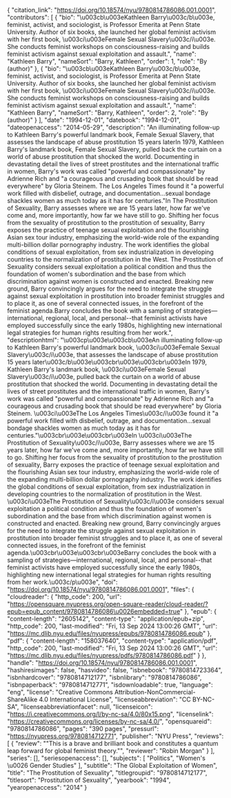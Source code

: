 {
   "citation_link": "https://doi.org/10.18574/nyu/9780814786086.001.0001",
   "contributors": [
     {
       "bio": "\u003cb\u003eKathleen Barry\u003c/b\u003e, feminist, activist, and sociologist, is Professor Emerita at Penn State University. Author of six books, she launched her global feminist activism with her first book, \u003ci\u003eFemale Sexual Slavery\u003c/i\u003e. She conducts feminist workshops on consciousness-raising and builds feminist activism against sexual exploitation and assault.",
       "name": "Kathleen Barry",
       "nameSort": "Barry, Kathleen",
       "order": 1,
       "role": "By (author)"
     },
     {
       "bio": "\u003cb\u003eKathleen Barry\u003c/b\u003e, feminist, activist, and sociologist, is Professor Emerita at Penn State University. Author of six books, she launched her global feminist activism with her first book, \u003ci\u003eFemale Sexual Slavery\u003c/i\u003e. She conducts feminist workshops on consciousness-raising and builds feminist activism against sexual exploitation and assault.",
       "name": "Kathleen Barry",
       "nameSort": "Barry, Kathleen",
       "order": 2,
       "role": "By (author)"
     }
   ],
   "date": "1994-12-01",
   "datebook": "1994-12-01",
   "dateopenaccess": "2014-05-29",
   "description": "An illuminating follow-up to Kathleen Barry's powerful landmark book, Female Sexual Slavery, that assesses the landscape of abuse prostitution 15 years laterIn 1979, Kathleen Barry's landmark book, Female Sexual Slavery, pulled back the curtain on a world of abuse prostitution that shocked the world.  Documenting in devastating detail the lives of street prostitutes and the international traffic in women, Barry's work was called \"powerful and compassionate\" by Adrienne Rich and \"a courageous and crusading book that should be read everywhere\" by Gloria Steinem.  The Los Angeles Times found it \"a powerful work filled with disbelief, outrage, and documentation...sexual bondage shackles women as much today as it has for centuries.\"In The Prostitution of Sexuality, Barry assesses where we are 15 years later, how far we've come and, more importantly, how far we have still to go.  Shifting her focus from the sexuality of prostitution to the prostitution of sexuality, Barry exposes the practice of teenage sexual exploitation and the flourishing Asian sex tour industry,  emphasizing the world-wide role of the expanding multi-billion dollar pornography industry.  The work identifies the global conditions of sexual exploitation, from sex industrialization in developing countries to the normalization of prostitution in the West. The Prostitution of Sexuality considers sexual exploitation a political condition and thus the foundation of women's subordination and the base from which discrimination against women is constructed and enacted.  Breaking new ground, Barry convincingly argues for the need to integrate the struggle against sexual exploitation in prostitution into broader feminist struggles and to place it, as one of several connected issues, in the forefront of the feminist agenda.Barry concludes the book with a sampling of strategies—international, regional, local, and personal--that feminist activists have employed successfully since the early 1980s, highlighting new international legal strategies for human rights resulting from her work.",
   "descriptionhtml": "\u003cp\u003e\u003cb\u003eAn illuminating follow-up to Kathleen Barry's powerful landmark book, \u003ci\u003eFemale Sexual Slavery\u003c/i\u003e, that assesses the landscape of abuse prostitution 15 years later\u003c/b\u003e\u003cbr\u003e\u003cbr\u003eIn 1979, Kathleen Barry's landmark book, \u003ci\u003eFemale Sexual Slavery\u003c/i\u003e, pulled back the curtain on a world of abuse prostitution that shocked the world.  Documenting in devastating detail the lives of street prostitutes and the international traffic in women, Barry's work was called \"powerful and compassionate\" by Adrienne Rich and \"a courageous and crusading book that should be read everywhere\" by Gloria Steinem.  \u003ci\u003eThe Los Angeles Times\u003c/i\u003e found it \"a powerful work filled with disbelief, outrage, and documentation...sexual bondage shackles women as much today as it has for centuries.\"\u003cbr\u003e\u003cbr\u003eIn \u003ci\u003eThe Prostitution of Sexuality\u003c/i\u003e, Barry assesses where we are 15 years later, how far we've come and, more importantly, how far we have still to go.  Shifting her focus from the sexuality of prostitution to the prostitution of sexuality, Barry exposes the practice of teenage sexual exploitation and the flourishing Asian sex tour industry,  emphasizing the world-wide role of the expanding multi-billion dollar pornography industry.  The work identifies the global conditions of sexual exploitation, from sex industrialization in developing countries to the normalization of prostitution in the West. \u003ci\u003eThe Prostitution of Sexuality\u003c/i\u003e considers sexual exploitation a political condition and thus the foundation of women's subordination and the base from which discrimination against women is constructed and enacted.  Breaking new ground, Barry convincingly argues for the need to integrate the struggle against sexual exploitation in prostitution into broader feminist struggles and to place it, as one of several connected issues, in the forefront of the feminist agenda.\u003cbr\u003e\u003cbr\u003eBarry concludes the book with a sampling of strategies—international, regional, local, and personal--that feminist activists have employed successfully since the early 1980s, highlighting new international legal strategies for human rights resulting from her work.\u003c/p\u003e",
   "doi": "https://doi.org/10.18574/nyu/9780814786086.001.0001",
   "files": {
     "cloudreader": {
       "http_code": 200,
       "url": "https://opensquare.nyupress.org/open-square-reader/cloud-reader/?epub=epub_content/9780814786086\u0026embedded=true"
     },
     "epub": {
       "content-length": "2605142",
       "content-type": "application/epub+zip",
       "http_code": 200,
       "last-modified": "Fri, 13 Sep 2024 13:00:26 GMT",
       "url": "https://mc.dlib.nyu.edu/files/nyupress/epubs/9780814786086.epub"
     },
     "pdf": {
       "content-length": "158037640",
       "content-type": "application/pdf",
       "http_code": 200,
       "last-modified": "Fri, 13 Sep 2024 13:00:26 GMT",
       "url": "https://mc.dlib.nyu.edu/files/nyupress/pdfs/9780814786086.pdf"
     }
   },
   "handle": "https://doi.org/10.18574/nyu/9780814786086.001.0001",
   "hashiresimages": false,
   "hasvideo": false,
   "isbnebook": "9780814723364",
   "isbnhardcover": "9780814712177",
   "isbnlibrary": "9780814786086",
   "isbnpaperback": "9780814712771",
   "isdownloadable": true,
   "language": "eng",
   "license": "Creative Commons Attribution-NonCommercial-ShareAlike 4.0 International License",
   "licenseabbreviation": "CC BY-NC-SA",
   "licenseabbreviationfacet": null,
   "licenseicon": "https://i.creativecommons.org/l/by-nc-sa/4.0/80x15.png",
   "licenselink": "https://creativecommons.org/licenses/by-nc-sa/4.0/",
   "opensquareid": "9780814786086",
   "pages": "390 pages",
   "pressurl": "https://nyupress.org/9780814712771",
   "publisher": "NYU Press",
   "reviews": [
     {
       "review": "\"This is a brave and brilliant book  and constitutes a quantum leap forward for global feminist theory.\"",
       "reviewer": "Robin Morgan"
     }
   ],
   "series": [],
   "seriesopenaccess": [],
   "subjects": [
     "Politics",
     "Women's \u0026 Gender Studies"
   ],
   "subtitle": "The Global Exploitation of Women",
   "title": "The Prostitution of Sexuality",
   "titlegroupid": "9780814712177",
   "titlesort": "Prostitution of Sexuality",
   "yearbook": "1994",
   "yearopenaccess": "2014"
 }
